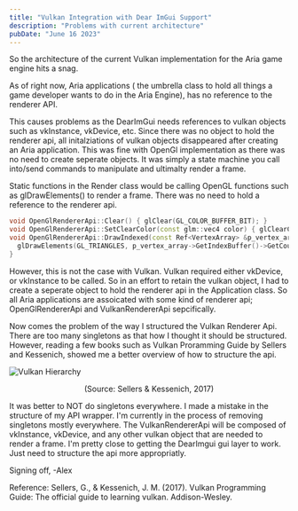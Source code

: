 ```yaml
---
title: "Vulkan Integration with Dear ImGui Support"
description: "Problems with current architecture"
pubDate: "June 16 2023"
---
```


So the architecture of the current Vulkan implementation for the Aria game engine hits a snag.

As of right now, Aria applications ( the umbrella class to hold all things a game developer wants to do in the Aria Engine), has no reference to the renderer API.

This causes problems as the DearImGui needs references to vulkan objects such as vkInstance, vkDevice, etc.  Since there was no object to hold the renderer api, all initalziations of vulkan objects disappeared after creating an Aria application.
This was fine with OpenGl implementation as there was no need to create seperate objects.  It was simply a state machine you call into/send commands to manipulate and ultimalty render a frame.

Static functions in the Render class would be calling OpenGL functions such as glDrawElements() to render a frame.  There was no need to hold a reference to the renderer api.

```C++
void OpenGlRendererApi::Clear() { glClear(GL_COLOR_BUFFER_BIT); }
void OpenGlRendererApi::SetClearColor(const glm::vec4 color) { glClearColor(color.r, color.g, color.b, color.a); }
void OpenGlRendererApi::DrawIndexed(const Ref<VertexArray> &p_vertex_array) {
  glDrawElements(GL_TRIANGLES, p_vertex_array->GetIndexBuffer()->GetCount(), GL_UNSIGNED_INT, nullptr);
}
```

However, this is not the case with Vulkan.  Vulkan required either vkDevice, or vkInstance to be called.  So in an effort to retain the vulkan object, I had to create a seperate object to hold the renderer api in the Application class.
So all Aria applications are assoicated with some kind of renderer api; OpenGlRendererApi and VulkanRendererApi sepcifically.

Now comes the problem of the way I structured the Vulkan Renderer Api.  There are too many singletons as that how I thought it should be structured.  However, reading a few books such as Vulkan Proramming Guide by Sellers and Kessenich, showed me a better overview of how to structure the api.

![Vulkan Hierarchy](04_sellers_fig01_01.jpg)
<p style="text-align: center;">(Source: Sellers & Kessenich, 2017)</p>

It was better to NOT do singletons everywhere.  I made a mistake in the structure of my API wrapper.  I'm currently in the process of removing singletons mostly everywhere.  The VulkanRendererApi will be composed of vkInstance, vkDevice, and any other vulkan object that are needed to render a frame.
I'm pretty close to getting the DearImgui gui layer to work.  Just need to structure the api more appropriatly.

Signing off,
-Alex

Reference:
Sellers, G., &amp; Kessenich, J. M. (2017). Vulkan Programming Guide: The official guide to learning vulkan. Addison-Wesley. 